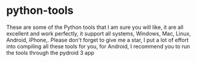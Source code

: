 # python-tools
These are some of the Python tools that I am sure you will like, it are all excellent and work perfectly, it support all systems, Windows, Mac, Linux, Android, iPhone,.  Please don't forget to give me a star, I put a lot of effort into compiling all these tools for you, for Android, I recommend you to run the tools through the pydroid 3 app
